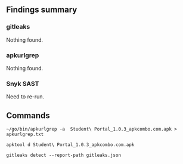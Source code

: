 ## Findings summary

### gitleaks

Nothing found.

### apkurlgrep

Nothing found.

### Snyk SAST

Need to re-run.

## Commands

```
~/go/bin/apkurlgrep -a  Student\ Portal_1.0.3_apkcombo.com.apk > apkurlgrep.txt

apktool d Student\ Portal_1.0.3_apkcombo.com.apk

gitleaks detect --report-path gitleaks.json
```
